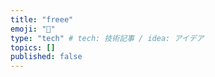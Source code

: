 ```yaml
---
title: "freee"
emoji: "🦔"
type: "tech" # tech: 技術記事 / idea: アイデア
topics: []
published: false
---
```

